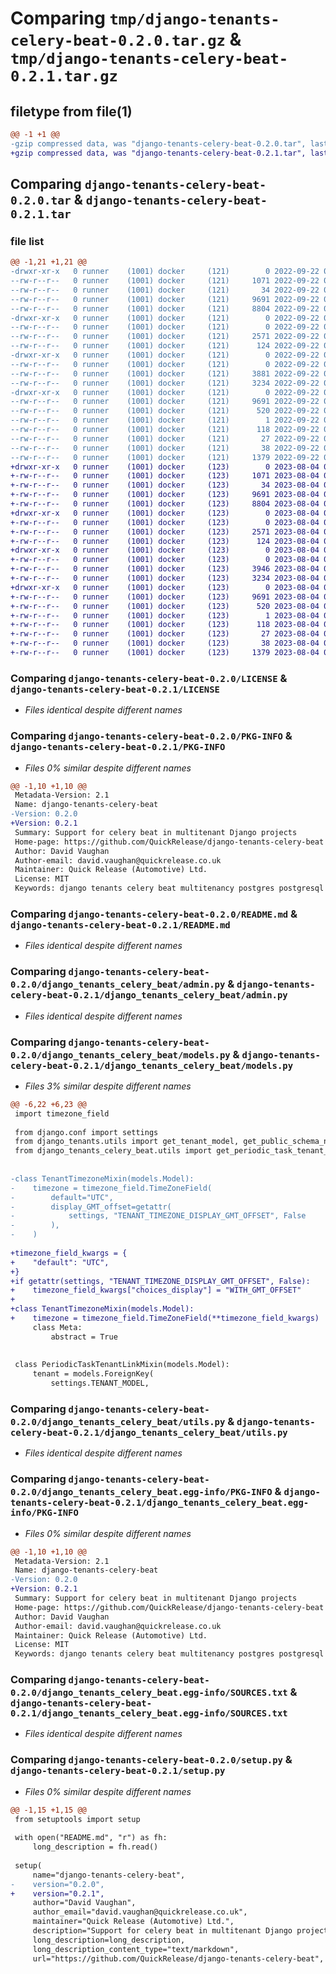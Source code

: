 # Comparing `tmp/django-tenants-celery-beat-0.2.0.tar.gz` & `tmp/django-tenants-celery-beat-0.2.1.tar.gz`

## filetype from file(1)

```diff
@@ -1 +1 @@
-gzip compressed data, was "django-tenants-celery-beat-0.2.0.tar", last modified: Thu Sep 22 08:54:14 2022, max compression
+gzip compressed data, was "django-tenants-celery-beat-0.2.1.tar", last modified: Fri Aug  4 09:35:16 2023, max compression
```

## Comparing `django-tenants-celery-beat-0.2.0.tar` & `django-tenants-celery-beat-0.2.1.tar`

### file list

```diff
@@ -1,21 +1,21 @@
-drwxr-xr-x   0 runner    (1001) docker     (121)        0 2022-09-22 08:54:14.403651 django-tenants-celery-beat-0.2.0/
--rw-r--r--   0 runner    (1001) docker     (121)     1071 2022-09-22 08:54:00.000000 django-tenants-celery-beat-0.2.0/LICENSE
--rw-r--r--   0 runner    (1001) docker     (121)       34 2022-09-22 08:54:00.000000 django-tenants-celery-beat-0.2.0/MANIFEST.in
--rw-r--r--   0 runner    (1001) docker     (121)     9691 2022-09-22 08:54:14.403651 django-tenants-celery-beat-0.2.0/PKG-INFO
--rw-r--r--   0 runner    (1001) docker     (121)     8804 2022-09-22 08:54:00.000000 django-tenants-celery-beat-0.2.0/README.md
-drwxr-xr-x   0 runner    (1001) docker     (121)        0 2022-09-22 08:54:14.403651 django-tenants-celery-beat-0.2.0/django_tenants_celery_beat/
--rw-r--r--   0 runner    (1001) docker     (121)        0 2022-09-22 08:54:00.000000 django-tenants-celery-beat-0.2.0/django_tenants_celery_beat/__init__.py
--rw-r--r--   0 runner    (1001) docker     (121)     2571 2022-09-22 08:54:00.000000 django-tenants-celery-beat-0.2.0/django_tenants_celery_beat/admin.py
--rw-r--r--   0 runner    (1001) docker     (121)      124 2022-09-22 08:54:00.000000 django-tenants-celery-beat-0.2.0/django_tenants_celery_beat/apps.py
-drwxr-xr-x   0 runner    (1001) docker     (121)        0 2022-09-22 08:54:14.403651 django-tenants-celery-beat-0.2.0/django_tenants_celery_beat/migrations/
--rw-r--r--   0 runner    (1001) docker     (121)        0 2022-09-22 08:54:00.000000 django-tenants-celery-beat-0.2.0/django_tenants_celery_beat/migrations/__init__.py
--rw-r--r--   0 runner    (1001) docker     (121)     3881 2022-09-22 08:54:00.000000 django-tenants-celery-beat-0.2.0/django_tenants_celery_beat/models.py
--rw-r--r--   0 runner    (1001) docker     (121)     3234 2022-09-22 08:54:00.000000 django-tenants-celery-beat-0.2.0/django_tenants_celery_beat/utils.py
-drwxr-xr-x   0 runner    (1001) docker     (121)        0 2022-09-22 08:54:14.403651 django-tenants-celery-beat-0.2.0/django_tenants_celery_beat.egg-info/
--rw-r--r--   0 runner    (1001) docker     (121)     9691 2022-09-22 08:54:14.000000 django-tenants-celery-beat-0.2.0/django_tenants_celery_beat.egg-info/PKG-INFO
--rw-r--r--   0 runner    (1001) docker     (121)      520 2022-09-22 08:54:14.000000 django-tenants-celery-beat-0.2.0/django_tenants_celery_beat.egg-info/SOURCES.txt
--rw-r--r--   0 runner    (1001) docker     (121)        1 2022-09-22 08:54:14.000000 django-tenants-celery-beat-0.2.0/django_tenants_celery_beat.egg-info/dependency_links.txt
--rw-r--r--   0 runner    (1001) docker     (121)      118 2022-09-22 08:54:14.000000 django-tenants-celery-beat-0.2.0/django_tenants_celery_beat.egg-info/requires.txt
--rw-r--r--   0 runner    (1001) docker     (121)       27 2022-09-22 08:54:14.000000 django-tenants-celery-beat-0.2.0/django_tenants_celery_beat.egg-info/top_level.txt
--rw-r--r--   0 runner    (1001) docker     (121)       38 2022-09-22 08:54:14.403651 django-tenants-celery-beat-0.2.0/setup.cfg
--rw-r--r--   0 runner    (1001) docker     (121)     1379 2022-09-22 08:54:00.000000 django-tenants-celery-beat-0.2.0/setup.py
+drwxr-xr-x   0 runner    (1001) docker     (123)        0 2023-08-04 09:35:16.152179 django-tenants-celery-beat-0.2.1/
+-rw-r--r--   0 runner    (1001) docker     (123)     1071 2023-08-04 09:35:05.000000 django-tenants-celery-beat-0.2.1/LICENSE
+-rw-r--r--   0 runner    (1001) docker     (123)       34 2023-08-04 09:35:05.000000 django-tenants-celery-beat-0.2.1/MANIFEST.in
+-rw-r--r--   0 runner    (1001) docker     (123)     9691 2023-08-04 09:35:16.152179 django-tenants-celery-beat-0.2.1/PKG-INFO
+-rw-r--r--   0 runner    (1001) docker     (123)     8804 2023-08-04 09:35:05.000000 django-tenants-celery-beat-0.2.1/README.md
+drwxr-xr-x   0 runner    (1001) docker     (123)        0 2023-08-04 09:35:16.148179 django-tenants-celery-beat-0.2.1/django_tenants_celery_beat/
+-rw-r--r--   0 runner    (1001) docker     (123)        0 2023-08-04 09:35:05.000000 django-tenants-celery-beat-0.2.1/django_tenants_celery_beat/__init__.py
+-rw-r--r--   0 runner    (1001) docker     (123)     2571 2023-08-04 09:35:05.000000 django-tenants-celery-beat-0.2.1/django_tenants_celery_beat/admin.py
+-rw-r--r--   0 runner    (1001) docker     (123)      124 2023-08-04 09:35:05.000000 django-tenants-celery-beat-0.2.1/django_tenants_celery_beat/apps.py
+drwxr-xr-x   0 runner    (1001) docker     (123)        0 2023-08-04 09:35:16.148179 django-tenants-celery-beat-0.2.1/django_tenants_celery_beat/migrations/
+-rw-r--r--   0 runner    (1001) docker     (123)        0 2023-08-04 09:35:05.000000 django-tenants-celery-beat-0.2.1/django_tenants_celery_beat/migrations/__init__.py
+-rw-r--r--   0 runner    (1001) docker     (123)     3946 2023-08-04 09:35:05.000000 django-tenants-celery-beat-0.2.1/django_tenants_celery_beat/models.py
+-rw-r--r--   0 runner    (1001) docker     (123)     3234 2023-08-04 09:35:05.000000 django-tenants-celery-beat-0.2.1/django_tenants_celery_beat/utils.py
+drwxr-xr-x   0 runner    (1001) docker     (123)        0 2023-08-04 09:35:16.148179 django-tenants-celery-beat-0.2.1/django_tenants_celery_beat.egg-info/
+-rw-r--r--   0 runner    (1001) docker     (123)     9691 2023-08-04 09:35:16.000000 django-tenants-celery-beat-0.2.1/django_tenants_celery_beat.egg-info/PKG-INFO
+-rw-r--r--   0 runner    (1001) docker     (123)      520 2023-08-04 09:35:16.000000 django-tenants-celery-beat-0.2.1/django_tenants_celery_beat.egg-info/SOURCES.txt
+-rw-r--r--   0 runner    (1001) docker     (123)        1 2023-08-04 09:35:16.000000 django-tenants-celery-beat-0.2.1/django_tenants_celery_beat.egg-info/dependency_links.txt
+-rw-r--r--   0 runner    (1001) docker     (123)      118 2023-08-04 09:35:16.000000 django-tenants-celery-beat-0.2.1/django_tenants_celery_beat.egg-info/requires.txt
+-rw-r--r--   0 runner    (1001) docker     (123)       27 2023-08-04 09:35:16.000000 django-tenants-celery-beat-0.2.1/django_tenants_celery_beat.egg-info/top_level.txt
+-rw-r--r--   0 runner    (1001) docker     (123)       38 2023-08-04 09:35:16.152179 django-tenants-celery-beat-0.2.1/setup.cfg
+-rw-r--r--   0 runner    (1001) docker     (123)     1379 2023-08-04 09:35:05.000000 django-tenants-celery-beat-0.2.1/setup.py
```

### Comparing `django-tenants-celery-beat-0.2.0/LICENSE` & `django-tenants-celery-beat-0.2.1/LICENSE`

 * *Files identical despite different names*

### Comparing `django-tenants-celery-beat-0.2.0/PKG-INFO` & `django-tenants-celery-beat-0.2.1/PKG-INFO`

 * *Files 0% similar despite different names*

```diff
@@ -1,10 +1,10 @@
 Metadata-Version: 2.1
 Name: django-tenants-celery-beat
-Version: 0.2.0
+Version: 0.2.1
 Summary: Support for celery beat in multitenant Django projects
 Home-page: https://github.com/QuickRelease/django-tenants-celery-beat
 Author: David Vaughan
 Author-email: david.vaughan@quickrelease.co.uk
 Maintainer: Quick Release (Automotive) Ltd.
 License: MIT
 Keywords: django tenants celery beat multitenancy postgres postgresql
```

### Comparing `django-tenants-celery-beat-0.2.0/README.md` & `django-tenants-celery-beat-0.2.1/README.md`

 * *Files identical despite different names*

### Comparing `django-tenants-celery-beat-0.2.0/django_tenants_celery_beat/admin.py` & `django-tenants-celery-beat-0.2.1/django_tenants_celery_beat/admin.py`

 * *Files identical despite different names*

### Comparing `django-tenants-celery-beat-0.2.0/django_tenants_celery_beat/models.py` & `django-tenants-celery-beat-0.2.1/django_tenants_celery_beat/models.py`

 * *Files 3% similar despite different names*

```diff
@@ -6,22 +6,23 @@
 import timezone_field
 
 from django.conf import settings
 from django_tenants.utils import get_tenant_model, get_public_schema_name
 from django_tenants_celery_beat.utils import get_periodic_task_tenant_link_model
 
 
-class TenantTimezoneMixin(models.Model):
-    timezone = timezone_field.TimeZoneField(
-        default="UTC",
-        display_GMT_offset=getattr(
-            settings, "TENANT_TIMEZONE_DISPLAY_GMT_OFFSET", False
-        ),
-    )
 
+timezone_field_kwargs = {
+    "default": "UTC",
+}
+if getattr(settings, "TENANT_TIMEZONE_DISPLAY_GMT_OFFSET", False):
+    timezone_field_kwargs["choices_display"] = "WITH_GMT_OFFSET"
+
+class TenantTimezoneMixin(models.Model):
+    timezone = timezone_field.TimeZoneField(**timezone_field_kwargs)
     class Meta:
         abstract = True
 
 
 class PeriodicTaskTenantLinkMixin(models.Model):
     tenant = models.ForeignKey(
         settings.TENANT_MODEL,
```

### Comparing `django-tenants-celery-beat-0.2.0/django_tenants_celery_beat/utils.py` & `django-tenants-celery-beat-0.2.1/django_tenants_celery_beat/utils.py`

 * *Files identical despite different names*

### Comparing `django-tenants-celery-beat-0.2.0/django_tenants_celery_beat.egg-info/PKG-INFO` & `django-tenants-celery-beat-0.2.1/django_tenants_celery_beat.egg-info/PKG-INFO`

 * *Files 0% similar despite different names*

```diff
@@ -1,10 +1,10 @@
 Metadata-Version: 2.1
 Name: django-tenants-celery-beat
-Version: 0.2.0
+Version: 0.2.1
 Summary: Support for celery beat in multitenant Django projects
 Home-page: https://github.com/QuickRelease/django-tenants-celery-beat
 Author: David Vaughan
 Author-email: david.vaughan@quickrelease.co.uk
 Maintainer: Quick Release (Automotive) Ltd.
 License: MIT
 Keywords: django tenants celery beat multitenancy postgres postgresql
```

### Comparing `django-tenants-celery-beat-0.2.0/django_tenants_celery_beat.egg-info/SOURCES.txt` & `django-tenants-celery-beat-0.2.1/django_tenants_celery_beat.egg-info/SOURCES.txt`

 * *Files identical despite different names*

### Comparing `django-tenants-celery-beat-0.2.0/setup.py` & `django-tenants-celery-beat-0.2.1/setup.py`

 * *Files 0% similar despite different names*

```diff
@@ -1,15 +1,15 @@
 from setuptools import setup
 
 with open("README.md", "r") as fh:
     long_description = fh.read()
 
 setup(
     name="django-tenants-celery-beat",
-    version="0.2.0",
+    version="0.2.1",
     author="David Vaughan",
     author_email="david.vaughan@quickrelease.co.uk",
     maintainer="Quick Release (Automotive) Ltd.",
     description="Support for celery beat in multitenant Django projects",
     long_description=long_description,
     long_description_content_type="text/markdown",
     url="https://github.com/QuickRelease/django-tenants-celery-beat",
```

